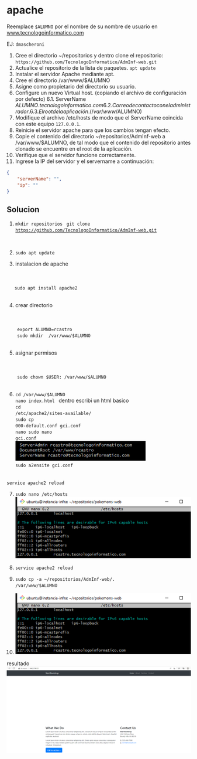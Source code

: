 # apache

Reemplace `$ALUMNO` por el nombre de su nombre de usuario en www.tecnologoinformatico.com

EJ: `dmascheroni`

1. Cree el directorio ~/repositorios y dentro clone el
repositorio: `https://github.com/TecnologoInformatico/AdmInf-web.git`
2. Actualice el repositorio de la lista de paquetes.
    `apt update`
3. Instalar el servidor Apache mediante apt.
4. Cree el directorio /var/www/$ALUMNO
5. Asigne como propietario del directorio su usuario.
6. Configure un nuevo Virtual host. (copiando el archivo de configuración por defecto)
  6.1. ServerName $ALUMNO.tecnologoinformatico.com
  6.2. Correo de contacto con el administrador.
  6.3. El root de la aplicación. (/var/www/$ALUMNO)
7. Modifique el archivo /etc/hosts de modo que el ServerName coincida con este equipo `127.0.0.1`.
8. Reinicie el servidor apache para que los cambios tengan efecto.
9. Copie el contenido del directorio ~/repositorios/AdmInf-web a /var/www/$ALUMNO, de tal modo que el contenido del repositorio antes clonado se encuentre en el root de la aplicación.
10. Verifique que el servidor funcione correctamente.
11. Ingrese la IP del servidor y el servername a continuación:

```json
{
    "serverName": "",
    "ip": ""
}
```


## Solucion

1. <code>mkdir repositorios</code> 
   <code> git clone https://github.com/TecnologoInformatico/AdmInf-web.git</code> 
<br>

2. <code>sudo apt update</code>

3. instalacion de apache
<br>
<code>
   sudo apt install apache2
</code> 
<br>

4. crear directorio
<br>
<code>
    export ALUMNO=rcastro
    sudo mkdir  /var/www/$ALUMNO
</code> 
<br>

5. asignar permisos
<br>
<code>
    sudo chown $USER: /var/www/$ALUMNO
</code> 
<br>

6. <code>cd  /var/www/$ALUMNO</code>
   <br>
    <code>nano index.html </code> dentro escribi un html basico
    <br>
   <code>cd /etc/apache2/sites-available/ </code>
   <br>
   <code>sudo cp 000-default.conf gci.conf</code>
   <br>
   <code>nano sudo nano gci.conf</code>
   <br>
   ![image info](./assets/img1.png)
   <br>
  <code>sudo a2ensite gci.conf</code>
  <br>
  <code>service apache2 reload</code>

7. <code>sudo nano /etc/hosts</code> <br>
![image info](./assets/img3.png)


8. <code>service apache2 reload</code> <br>

9. <code>sudo cp -a ~/repositorios/AdmInf-web/. /var/www/$ALUMNO</code> <br>

10.  ![image info](./assets/img3.png)
 
 
  resultado
  ![image info](./assets/img4.png)
  


  





